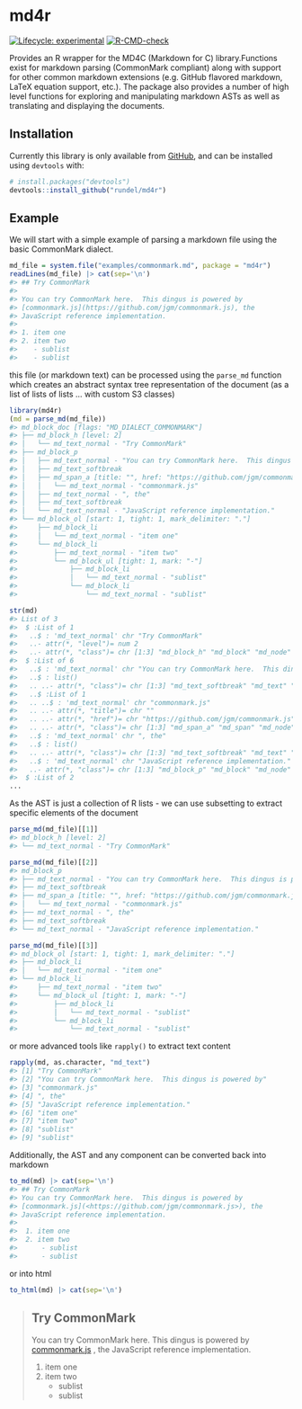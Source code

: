 

# md4r

<!-- badges: start -->

[![Lifecycle:
experimental](https://img.shields.io/badge/lifecycle-experimental-orange.svg)](https://lifecycle.r-lib.org/articles/stages.html#experimental)
[![R-CMD-check](https://github.com/rundel/md4r/actions/workflows/R-CMD-check.yaml/badge.svg)](https://github.com/rundel/md4r/actions/workflows/R-CMD-check.yaml)
<!-- badges: end -->

Provides an R wrapper for the MD4C (Markdown for C) library.Functions
exist for markdown parsing (CommonMark compliant) along with support for
other common markdown extensions (e.g. GitHub flavored markdown, LaTeX
equation support, etc.). The package also provides a number of high
level functions for exploring and manipulating markdown ASTs as well as
translating and displaying the documents.

## Installation

Currently this library is only available from
[GitHub](https://github.com/), and can be installed using `devtools`
with:

``` r
# install.packages("devtools")
devtools::install_github("rundel/md4r")
```

## Example

We will start with a simple example of parsing a markdown file using the
basic CommonMark dialect.

``` r
md_file = system.file("examples/commonmark.md", package = "md4r")
readLines(md_file) |> cat(sep='\n')
#> ## Try CommonMark
#> 
#> You can try CommonMark here.  This dingus is powered by
#> [commonmark.js](https://github.com/jgm/commonmark.js), the
#> JavaScript reference implementation.
#> 
#> 1. item one
#> 2. item two
#>    - sublist
#>    - sublist
```

this file (or markdown text) can be processed using the `parse_md`
function which creates an abstract syntax tree representation of the
document (as a list of lists of lists … with custom S3 classes)

``` r
library(md4r)
(md = parse_md(md_file))
#> md_block_doc [flags: "MD_DIALECT_COMMONMARK"]
#> ├── md_block_h [level: 2]
#> │   └── md_text_normal - "Try CommonMark"
#> ├── md_block_p
#> │   ├── md_text_normal - "You can try CommonMark here.  This dingus is powered by"
#> │   ├── md_text_softbreak
#> │   ├── md_span_a [title: "", href: "https://github.com/jgm/commonmark.js"]
#> │   │   └── md_text_normal - "commonmark.js"
#> │   ├── md_text_normal - ", the"
#> │   ├── md_text_softbreak
#> │   └── md_text_normal - "JavaScript reference implementation."
#> └── md_block_ol [start: 1, tight: 1, mark_delimiter: "."]
#>     ├── md_block_li
#>     │   └── md_text_normal - "item one"
#>     └── md_block_li
#>         ├── md_text_normal - "item two"
#>         └── md_block_ul [tight: 1, mark: "-"]
#>             ├── md_block_li
#>             │   └── md_text_normal - "sublist"
#>             └── md_block_li
#>                 └── md_text_normal - "sublist"
```

``` r
str(md)
#> List of 3
#>  $ :List of 1
#>   ..$ : 'md_text_normal' chr "Try CommonMark"
#>   ..- attr(*, "level")= num 2
#>   ..- attr(*, "class")= chr [1:3] "md_block_h" "md_block" "md_node"
#>  $ :List of 6
#>   ..$ : 'md_text_normal' chr "You can try CommonMark here.  This dingus is powered by"
#>   ..$ : list()
#>   .. ..- attr(*, "class")= chr [1:3] "md_text_softbreak" "md_text" "md_node"
#>   ..$ :List of 1
#>   .. ..$ : 'md_text_normal' chr "commonmark.js"
#>   .. ..- attr(*, "title")= chr ""
#>   .. ..- attr(*, "href")= chr "https://github.com/jgm/commonmark.js"
#>   .. ..- attr(*, "class")= chr [1:3] "md_span_a" "md_span" "md_node"
#>   ..$ : 'md_text_normal' chr ", the"
#>   ..$ : list()
#>   .. ..- attr(*, "class")= chr [1:3] "md_text_softbreak" "md_text" "md_node"
#>   ..$ : 'md_text_normal' chr "JavaScript reference implementation."
#>   ..- attr(*, "class")= chr [1:3] "md_block_p" "md_block" "md_node"
#>  $ :List of 2
...
```

As the AST is just a collection of R lists - we can use subsetting to
extract specific elements of the document

``` r
parse_md(md_file)[[1]]
#> md_block_h [level: 2]
#> └── md_text_normal - "Try CommonMark"
```

``` r
parse_md(md_file)[[2]]
#> md_block_p
#> ├── md_text_normal - "You can try CommonMark here.  This dingus is powered by"
#> ├── md_text_softbreak
#> ├── md_span_a [title: "", href: "https://github.com/jgm/commonmark.js"]
#> │   └── md_text_normal - "commonmark.js"
#> ├── md_text_normal - ", the"
#> ├── md_text_softbreak
#> └── md_text_normal - "JavaScript reference implementation."
```

``` r
parse_md(md_file)[[3]]
#> md_block_ol [start: 1, tight: 1, mark_delimiter: "."]
#> ├── md_block_li
#> │   └── md_text_normal - "item one"
#> └── md_block_li
#>     ├── md_text_normal - "item two"
#>     └── md_block_ul [tight: 1, mark: "-"]
#>         ├── md_block_li
#>         │   └── md_text_normal - "sublist"
#>         └── md_block_li
#>             └── md_text_normal - "sublist"
```

or more advanced tools like `rapply()` to extract text content

``` r
rapply(md, as.character, "md_text")
#> [1] "Try CommonMark"                                         
#> [2] "You can try CommonMark here.  This dingus is powered by"
#> [3] "commonmark.js"                                          
#> [4] ", the"                                                  
#> [5] "JavaScript reference implementation."                   
#> [6] "item one"                                               
#> [7] "item two"                                               
#> [8] "sublist"                                                
#> [9] "sublist"
```

Additionally, the AST and any component can be converted back into
markdown

``` r
to_md(md) |> cat(sep='\n')
#> ## Try CommonMark
#> You can try CommonMark here.  This dingus is powered by
#> [commonmark.js](<https://github.com/jgm/commonmark.js>), the
#> JavaScript reference implementation.
#> 
#>  1. item one
#>  2. item two
#>      - sublist
#>      - sublist
```

or into html

``` r
to_html(md) |> cat(sep='\n')
```

<blockquote>
<h2>
Try CommonMark
</h2>
<p>
You can try CommonMark here. This dingus is powered by
<a href="https://github.com/jgm/commonmark.js">commonmark.js</a> , the
JavaScript reference implementation.
</p>
<ol>
<li>
item one
</li>
<li>
item two
<ul>
<li>
sublist
</li>
<li>
sublist
</li>
</ul>
</li>
</ol>
</blockquote>
